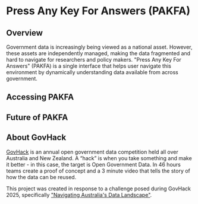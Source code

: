 # Press Any Key For Answers (PAKFA)

## Overview

Government data is increasingly being viewed as a national asset. However, these assets are independently managed, making the data fragmented and hard to navigate for researchers and policy makers. "Press Any Key For Answers" (PAKFA) is a single interface that helps user navigate this environment by dynamically understanding data available from across government.

## Accessing PAKFA

## Future of PAKFA

## About GovHack

[GovHack](https://govhack.org/) is an annual open government data competition held all over Australia and New Zealand. A “hack” is when you take something and make it better - in this case, the target is Open Government Data. In 46 hours teams create a proof of concept and a 3 minute video that tells the story of how the data can be reused.

This project was created in response to a challenge posed during GovHack 2025, specifically ["Navigating Australia's Data Landscape"](https://hackerspace.govhack.org/challenges/navigating_australia_s_data_landscape).

